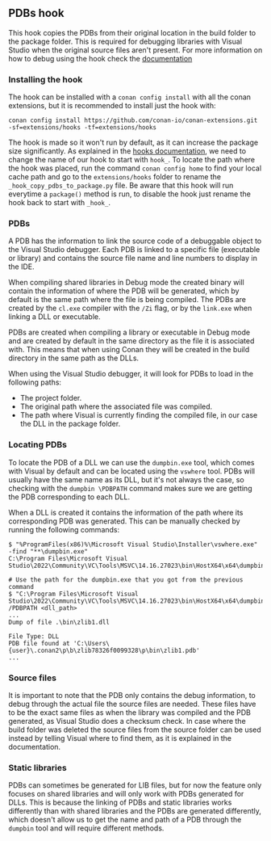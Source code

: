 ## PDBs hook
This hook copies the PDBs from their original location in the build folder to the package folder.
This is required for debugging libraries with Visual Studio when the original source files aren't present.
For more information on how to debug using the hook check the [documentation](https://docs.conan.io/2/examples/dev_flow/debug/debugging_visual.html)

### Installing the hook

The hook can be installed with a `conan config install` with all the conan extensions, but it is recommended to install
just the hook with:

`conan config install https://github.com/conan-io/conan-extensions.git -sf=extensions/hooks -tf=extensions/hooks`

The hook is made so it won't run by default, as it can increase the package size significantly. As explained in the
[hooks documentation](https://docs.conan.io/2/reference/extensions/hooks.html), we need to change the name of our hook to start with `hook_`.
To locate the path where the hook was placed, run the command `conan config home` to find
your local cache path and go to the `extensions/hooks` folder to rename the `_hook_copy_pdbs_to_package.py` file.
Be aware that this hook will run everytime a `package()` method is run, to disable the hook just rename the hook back
to start with `_hook_`.

### PDBs

A PDB has the information to link the source code of a debuggable object to the Visual Studio debugger. Each PDB is linked to a
specific file (executable or library) and contains the source file name and line numbers to display in the IDE.

When compiling shared libraries in Debug mode the created binary will contain the information of where the PDB will be
generated, which by default is the same path where the file is being compiled. The PDBs are created by the `cl.exe`
compiler with the `/Zi` flag, or by the `link.exe` when linking a DLL or executable.

PDBs are created when compiling a library or executable in Debug mode and are created by default in the same directory
as the file it is associated with. This means that when using Conan they will be created in the build directory in the
same path as the DLLs.

When using the Visual Studio debugger, it will look for PDBs to load in the following paths:

- The project folder.
- The original path where the associated file was compiled.
- The path where Visual is currently finding the compiled file, in our case the DLL in the package folder.

### Locating PDBs

To locate the PDB of a DLL we can use the `dumpbin.exe` tool, which comes with Visual by default and can be located
using the `vswhere` tool. PDBs will usually have the same name as its DLL, but it's not always the case, so checking
with the `dumpbin \PDBPATH` command makes sure we are getting the PDB corresponding to each DLL.

When a DLL is created it contains the information of the path where its corresponding PDB was generated. This can be
manually checked by running the following commands:
```
$ "%ProgramFiles(x86)%\Microsoft Visual Studio\Installer\vswhere.exe" -find "**\dumpbin.exe"
C:\Program Files\Microsoft Visual Studio\2022\Community\VC\Tools\MSVC\14.16.27023\bin\HostX64\x64\dumpbin.exe

# Use the path for the dumpbin.exe that you got from the previous command
$ "C:\Program Files\Microsoft Visual Studio\2022\Community\VC\Tools\MSVC\14.16.27023\bin\HostX64\x64\dumpbin.exe" /PDBPATH <dll_path>
...
Dump of file .\bin\zlib1.dll

File Type: DLL
PDB file found at 'C:\Users\{user}\.conan2\p\b\zlib78326f0099328\p\bin\zlib1.pdb'
...
```

### Source files

It is important to note that the PDB only contains the debug information, to debug through the actual file the source 
files are needed. These files have to be the exact same files as when the library was compiled and the PDB generated, 
as Visual Studio does a checksum check. In case where the build folder was deleted the source files from the source
folder can be used instead by telling Visual where to find them, as it is explained in the documentation.

### Static libraries

PDBs can sometimes be generated for LIB files, but for now the feature only focuses on shared libraries and
will only work with PDBs generated for DLLs. This is because the linking of PDBs and static libraries works differently
than with shared libraries and the PDBs are generated differently, which doesn't allow us to get the name and path
of a PDB through the `dumpbin` tool and will require different methods.
